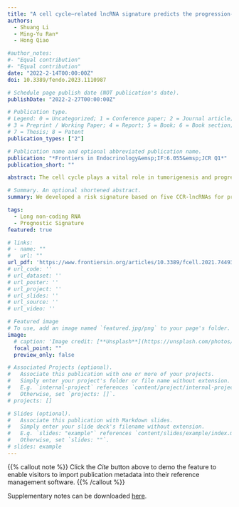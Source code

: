 ```yaml
---
title: "A cell cycle–related lncRNA signature predicts the progression-free interval in papillary thyroid carcinoma"
authors:
  - Shuang Li
  - Ming-Yu Ran*
  - Hong Qiao

#author_notes:
#- "Equal contribution"
#- "Equal contribution"
date: "2022-2-14T00:00:00Z"
doi: 10.3389/fendo.2023.1110987

# Schedule page publish date (NOT publication's date).
publishDate: "2022-2-27T00:00:00Z"

# Publication type.
# Legend: 0 = Uncategorized; 1 = Conference paper; 2 = Journal article;
# 3 = Preprint / Working Paper; 4 = Report; 5 = Book; 6 = Book section;
# 7 = Thesis; 8 = Patent
publication_types: ["2"]

# Publication name and optional abbreviated publication name.
publication: "*Frontiers in Endocrinology&emsp;IF:6.055&emsp;JCR Q1*"
publication_short: ""

abstract: The cell cycle plays a vital role in tumorigenesis and progression. Long non-coding RNAs (lncRNAs) are key regulators of cell cycle processes. Therefore, understanding cell cycle–related lncRNAs (CCR-lncRNAs) is crucial for determining the prognosis of papillary thyroid carcinoma (PTC). RNA-seq and clinical data of PTC were acquired from The Cancer Genome Atlas, and CCR-lncRNAs were selected based on Pearson’s correlation coefficients. According to univariate Cox regression, least absolute shrinkage and selection operator (LASSO), and multivariate Cox regression analyses, a five-CCR-lncRNA signature (FOXD2-AS1, LOC100507156, BSG-AS1, EGOT, and TMEM105) was established to predict the progression-free interval (PFI) in PTC. Kaplan–Meier survival, time-dependent receiver operating characteristic curve, and multivariate Cox regression analyses proved that the signature had a reliable prognostic capability. A nomogram consisting of the risk signature and clinical characteristics was constructed that effectively predicted the PFI in PTC. Functional enrichment analyses indicted that the signature was involved in cell cycle– and immune-related pathways. Furthermore, we also analyzed the correlation between the signature and immune cell infiltration. Finally, we verified the differential expression of CCR-lncRNAs in vitro using quantitative real-time polymerase chain reaction. Overall, the newly developed prognostic risk signature based on five CCR-lncRNAs may become a marker for predicting the PFI in PTC.

# Summary. An optional shortened abstract.
summary: We developed a risk signature based on five CCR-lncRNAs for predicting the PFI in PTC and explored its biological functions.

tags:
  - Long non-coding RNA
  - Prognostic Signature
featured: true

# links:
# - name: ""
#   url: ""
url_pdf: 'https://www.frontiersin.org/articles/10.3389/fcell.2021.744932/full'
# url_code: ''
# url_dataset: ''
# url_poster: ''
# url_project: ''
# url_slides: ''
# url_source: ''
# url_video: ''

# Featured image
# To use, add an image named `featured.jpg/png` to your page's folder. 
image:
  # caption: 'Image credit: [**Unsplash**](https://unsplash.com/photos/jdD8gXaTZsc)'
  focal_point: ""
  preview_only: false

# Associated Projects (optional).
#   Associate this publication with one or more of your projects.
#   Simply enter your project's folder or file name without extension.
#   E.g. `internal-project` references `content/project/internal-project/index.md`.
#   Otherwise, set `projects: []`.
# projects: []

# Slides (optional).
#   Associate this publication with Markdown slides.
#   Simply enter your slide deck's filename without extension.
#   E.g. `slides: "example"` references `content/slides/example/index.md`.
#   Otherwise, set `slides: ""`.
# slides: example
---
```


{{% callout note %}}
Click the *Cite* button above to demo the feature to enable visitors to import publication metadata into their reference management software.
{{% /callout %}}

<!-- {{% callout note %}}
Create your slides in Markdown - click the *Slides* button to check out the example.
{{% /callout %}} -->

Supplementary notes can be downloaded [here](https://www.frontiersin.org/articles/10.3389/fcell.2021.744932/full#supplementary-material).

